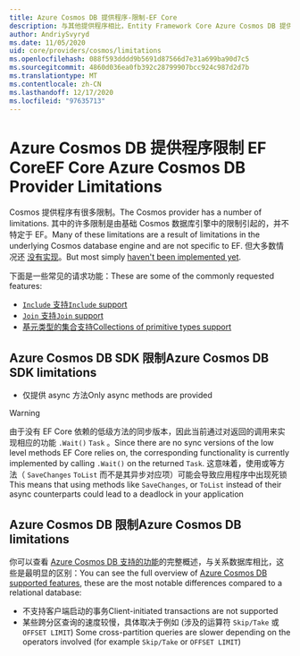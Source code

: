 ```yaml
---
title: Azure Cosmos DB 提供程序-限制-EF Core
description: 与其他提供程序相比，Entity Framework Core Azure Cosmos DB 提供程序的限制
author: AndriySvyryd
ms.date: 11/05/2020
uid: core/providers/cosmos/limitations
ms.openlocfilehash: 088f593dddd9b5691d87566d7e31a699ba90d7c5
ms.sourcegitcommit: 4860d036ea0fb392c28799907bcc924c987d2d7b
ms.translationtype: MT
ms.contentlocale: zh-CN
ms.lasthandoff: 12/17/2020
ms.locfileid: "97635713"
---
```

# <a name="ef-core-azure-cosmos-db-provider-limitations"></a><span data-ttu-id="9b4e8-103">Azure Cosmos DB 提供程序限制 EF Core</span><span class="sxs-lookup"><span data-stu-id="9b4e8-103">EF Core Azure Cosmos DB Provider Limitations</span></span>

<span data-ttu-id="9b4e8-104">Cosmos 提供程序有很多限制。</span><span class="sxs-lookup"><span data-stu-id="9b4e8-104">The Cosmos provider has a number of limitations.</span></span> <span data-ttu-id="9b4e8-105">其中的许多限制是由基础 Cosmos 数据库引擎中的限制引起的，并不特定于 EF。</span><span class="sxs-lookup"><span data-stu-id="9b4e8-105">Many of these limitations are a result of limitations in the underlying Cosmos database engine and are not specific to EF.</span></span> <span data-ttu-id="9b4e8-106">但大多数情况还 [没有实现](https://github.com/dotnet/efcore/issues?page=1&q=is%3Aissue+is%3Aopen+Cosmos+in%3Atitle+label%3Atype-enhancement+sort%3Areactions-%2B1-desc)。</span><span class="sxs-lookup"><span data-stu-id="9b4e8-106">But most simply [haven't been implemented yet](https://github.com/dotnet/efcore/issues?page=1&q=is%3Aissue+is%3Aopen+Cosmos+in%3Atitle+label%3Atype-enhancement+sort%3Areactions-%2B1-desc).</span></span>

<span data-ttu-id="9b4e8-107">下面是一些常见的请求功能：</span><span class="sxs-lookup"><span data-stu-id="9b4e8-107">These are some of the commonly requested features:</span></span>

- [<span data-ttu-id="9b4e8-108">`Include` 支持</span><span class="sxs-lookup"><span data-stu-id="9b4e8-108">`Include` support</span></span>](https://github.com/dotnet/efcore/issues/16920)
- [<span data-ttu-id="9b4e8-109">`Join` 支持</span><span class="sxs-lookup"><span data-stu-id="9b4e8-109">`Join` support</span></span>](https://github.com/dotnet/efcore/issues/17314)
- [<span data-ttu-id="9b4e8-110">基元类型的集合支持</span><span class="sxs-lookup"><span data-stu-id="9b4e8-110">Collections of primitive types support</span></span>](https://github.com/dotnet/efcore/issues/14762)

## <a name="azure-cosmos-db-sdk-limitations"></a><span data-ttu-id="9b4e8-111">Azure Cosmos DB SDK 限制</span><span class="sxs-lookup"><span data-stu-id="9b4e8-111">Azure Cosmos DB SDK limitations</span></span>

- <span data-ttu-id="9b4e8-112">仅提供 async 方法</span><span class="sxs-lookup"><span data-stu-id="9b4e8-112">Only async methods are provided</span></span>

> [!WARNING]
> <span data-ttu-id="9b4e8-113">由于没有 EF Core 依赖的低级方法的同步版本，因此当前通过对返回的调用来实现相应的功能 `.Wait()` `Task` 。</span><span class="sxs-lookup"><span data-stu-id="9b4e8-113">Since there are no sync versions of the low level methods EF Core relies on, the corresponding functionality is currently implemented by calling `.Wait()` on the returned `Task`.</span></span> <span data-ttu-id="9b4e8-114">这意味着，使用或等方法（ `SaveChanges` `ToList` 而不是其异步对应项）可能会导致应用程序中出现死锁</span><span class="sxs-lookup"><span data-stu-id="9b4e8-114">This means that using methods like `SaveChanges`, or `ToList` instead of their async counterparts could lead to a deadlock in your application</span></span>

## <a name="azure-cosmos-db-limitations"></a><span data-ttu-id="9b4e8-115">Azure Cosmos DB 限制</span><span class="sxs-lookup"><span data-stu-id="9b4e8-115">Azure Cosmos DB limitations</span></span>

<span data-ttu-id="9b4e8-116">你可以查看 [Azure Cosmos DB 支持的功能](/azure/cosmos-db/modeling-data)的完整概述，与关系数据库相比，这些是最明显的区别：</span><span class="sxs-lookup"><span data-stu-id="9b4e8-116">You can see the full overview of [Azure Cosmos DB supported features](/azure/cosmos-db/modeling-data), these are the most notable differences compared to a relational database:</span></span>

- <span data-ttu-id="9b4e8-117">不支持客户端启动的事务</span><span class="sxs-lookup"><span data-stu-id="9b4e8-117">Client-initiated transactions are not supported</span></span>
- <span data-ttu-id="9b4e8-118">某些跨分区查询的速度较慢，具体取决于例如 (涉及的运算符 `Skip/Take` 或 `OFFSET LIMIT`) </span><span class="sxs-lookup"><span data-stu-id="9b4e8-118">Some cross-partition queries are slower depending on the operators involved (for example `Skip/Take` or `OFFSET LIMIT`)</span></span>
